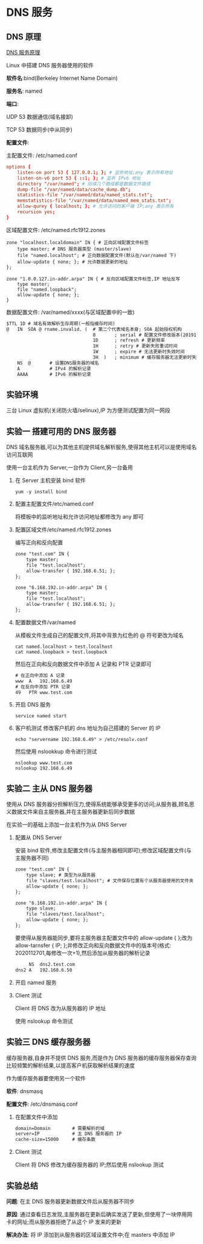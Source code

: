 # DNS 服务

## DNS 原理

[DNS 服务原理](../运维基础学习日志/20-8-31DNS服务2.md)

Linux 中搭建 DNS 服务器使用的软件

**软件名**:bind(Berkeley Internet Name Domain)

**服务名**: named

**端口**:
  
  UDP 53 数据通信(域名接卸)
  
  TCP 53 数据同步(中从同步)

**配置文件**:

主配置文件: /etc/named.conf

```named.conf
options {
    listen-on port 53 { 127.0.0.1; }; # 监听地址;any 表示所有地址
    listen-on-v6 port 53 { ::1; }; # 监听 IPv6 地址
    directory "/var/named"; # 后续几个路径都是数据文件路径
    dump-file "/var/named/data/cache_dump.db";
    statistics-file "/var/named/data/named_stats.txt";
    memstatistics-file "/var/named/data/named_mem_stats.txt";
    allow-qurey { localhost; }; # 允许访问的客户端 IP;any 表示所有
    recursion yes;
}
```

区域配置文件: /etc/named.rfc1912.zones

```name.rfc1912.zones
zone "localhost.localdomain" IN { # 正向区域配置文件标签
    type master; # DNS 服务器类型 (master/slave)
    file "named.localhost"; # 正向数据配置文件(默认在/var/named 下)
    allow-update { none; }; # 允许数据更新的地址
};

zone "1.0.0.127.in-addr.arpa" IN { # 反向区域配置文件标签,IP 地址反写
    type master;
    file "named.loopback";
    allow-update { none; };
}

```

数据配置文件: /var/named/xxxx(与区域配置中的一致)

```txt
$TTL 1D # 域名有效解析生存周期(一般指缓存时间)
@   IN  SOA @ rname.invalid. (  # 第二个代表域名本身; SOA 起始授权机构
                                0       ; serial # 配置文件修改版本(2019101011)
                                1D      ; refresh # 更新频率
                                1H      ; retry # 更新失败重试时间
                                1W      ; expire # 无法更新时失效时间
                                3H  )   ; minimum # 缓存服务器无法更新时失效时间
    NS  @       # 设置DNS服务器的域名
    A           # IPv4 的解析记录
    AAAA        # IPv6 的解析记录
```

## 实验环境

三台 Linux 虚拟机(关闭防火墙/selinux),IP 为方便测试配置为同一网段

## 实验一 搭建可用的 DNS 服务器

DNS 域名服务器,可以为其他主机提供域名解析服务,使得其他主机可以是使用域名访问互联网

使用一台主机作为 Server,一台作为 Client,另一台备用

1. 在 Server 主机安装 bind 软件

   ```shell
   yum -y install bind
   ```

2. 配置主配置文件/etc/named.conf

   将模板中的监听地址和允许访问地址都修改为 any 即可

3. 配置区域文件/etc/named.rfc1912.zones

   编写正向和反向配置

   ```txt
   zone "test.com" IN {
       type master;
       file "test.localhost";
       allow-transfer { 192.168.6.51; };
   };

   zone "6.168.192.in-addr.arpa" IN {
       type master;
       file "test.localhost";
       allow-transfer { 192.168.6.51; };
   };
   ```

4. 配置数据文件/var/named

   从模板文件生成自己的配置文件,将其中背景为红色的 @ 符号更改为域名

   ```shell
   cat named.localhost > test.localhost
   cat named.loopback > test.loopback
   ```

   然后在正向和反向数据文件中添加 A 记录和 PTR 记录即可

   ```txt
   # 在正向中添加 A 记录
   www  A   192.168.6.49
   # 在反向中添加 PTR 记录
   49   PTR www.test.com
   ```

5. 开启 DNS 服务

   ```shell
   service named start
   ```

6. 客户机测试
   修改客户机的 dns 地址为自己搭建的 Server 的 IP

   ```shell
   echo "servername 192.168.6.49" > /etc/resolv.conf
   ```

   然后使用 nslookkup 命令进行测试

   ```shell
   nslookup www.test.com
   nslookup 192.168.6.49
   ```

## 实验二 主从 DNS 服务器

使用从 DNS 服务器分担解析压力,使得系统能够承受更多的访问;从服务器,顾名思义数据文件来自主服务器,并在主服务器更新后同步数据

在实验一的基础上添加一台主机作为从 DNS Server

1. 配置从 DNS Server

   安装 bind 软件,修改主配置文件(与主服务器相同即可);修改区域配置文件(与主服务器不同)

   ```txt
   zone "test.com" IN {
       type slave; # 类型为从服务器
       file "slaves/test.localhost"; # 文件保存位置有个从服务器使用的文件夹
       allow-update { none; };
   };

   zone "6.168.192.in-addr.arpa" IN {
       type slave;
       file "slaves/test.localhost";
       allow-update { none; };
   };
   ```

   要使得从服务器能同步,要将主服务器主配置文件中的 allow-update { };改为 allow-tarnsfer { IP; };并修改正向和反向数据文件中的版本号(格式: 2020112701,每修改一次+1),然后添加从服务器的解析记录

   ```txt
        NS  dns2.test.com
   dns2 A   192.168.6.50
   ```

2. 开启 named 服务

3. Client 测试

   Client 将 DNS 改为从服务器的 IP 地址

   使用 nslookup 命令测试

## 实验三 DNS 缓存服务器

缓存服务器,自身并不提供 DNS 服务,而是作为 DNS 服务器的缓存服务器保存查询比较频繁的解析结果,以提高客户机获取解析结果的速度

作为缓存服务器要使用另一个软件

**软件**: dnsmasq

**配置文件**: /etc/dnsmasq.conf

1. 在配置文件中添加

   ```txt
   domain=Domain        # 需要解析的域
   server=IP            # 主 DNS 服务器的 IP
   cache-size=15000     # 缓存条数
   ```

2. Client 测试

   Client 将 DNS 修改为缓存服务器的 IP;然后使用 nslookup 测试

## 实验总结

**问题**: 在主 DNS 服务器更新数据文件后从服务器不同步

**原因**: 通过查看日志发现,主服务器在更新后确实发送了更新,但使用了一块停用网卡的网址;而从服务器拒绝了从这个 IP 发来的更新

**解决办法**: 将 IP 添加到从服务器的区域设置文件中;在 masters 中添加 IP
